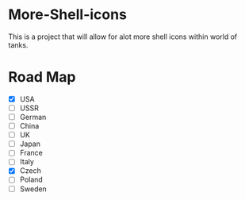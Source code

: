 # More-Shell-icons
This is a project that will allow for alot more shell icons within world of tanks.

# Road Map

- [x] USA
- [ ] USSR
- [ ] German
- [ ] China
- [ ] UK
- [ ] Japan
- [ ] France
- [ ] Italy
- [x] Czech
- [ ] Poland
- [ ] Sweden
